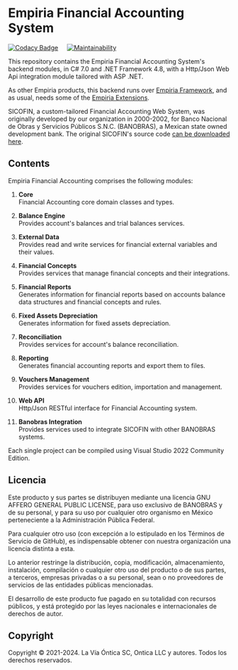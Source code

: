 ﻿# Empiria Financial Accounting System

[![Codacy Badge](https://app.codacy.com/project/badge/Grade/3eb36cbce7564607855c8995a3796d77)](https://www.codacy.com/gh/Ontica/Empiria.FinancialAccounting/dashboard?utm_source=github.com&amp;utm_medium=referral&amp;utm_content=Ontica/Empiria.FinancialAccounting&amp;utm_campaign=Badge_Grade)
&nbsp; &nbsp;
[![Maintainability](https://api.codeclimate.com/v1/badges/3982e4436bbd2779606f/maintainability)](https://codeclimate.com/github/Ontica/Empiria.FinancialAccounting/maintainability)

This repository contains the Empiria Financial Accounting System's backend modules,
in C# 7.0 and .NET Framework 4.8, with a Http/Json Web Api integration module
tailored with ASP .NET.

As other Empiria products, this backend runs over [Empiria Framework](https://github.com/Ontica/Empiria.Core),
and as usual, needs some of the [Empiria Extensions](https://github.com/Ontica/Empiria.Extensions).

SICOFIN, a custom-tailored Financial Accounting Web System, was originally developed by our organization in 2000-2002,
for Banco Nacional de Obras y Servicios Públicos S.N.C. (BANOBRAS), a Mexican state owned development bank.
The original SICOFIN's source code [can be downloaded here](https://github.com/Ontica/Sicofin).

## Contents

Empiria Financial Accounting comprises the following modules:

1.  **Core**  
    Financial Accounting core domain classes and types.

2.  **Balance Engine**  
    Provides account's balances and trial balances services.

3.  **External Data**  
    Provides read and write services for financial external variables and their values.

4.  **Financial Concepts**  
    Provides services that manage financial concepts and their integrations.

5.  **Financial Reports**  
    Generates information for financial reports based on accounts balance data structures and financial concepts and rules.

6.  **Fixed Assets Depreciation**  
    Generates information for fixed assets depreciation.

7.  **Reconciliation**  
    Provides services for account's balance reconciliation.

8.  **Reporting**  
    Generates financial accounting reports and export them to files.

9.  **Vouchers Management**  
    Provides services for vouchers edition, importation and management.

10. **Web API**  
    Http/Json RESTful interface for Financial Accounting system.

11. **Banobras Integration**  
    Provides services used to integrate SICOFIN with other BANOBRAS systems.


Each single project can be compiled using Visual Studio 2022 Community Edition.

## Licencia

Este producto y sus partes se distribuyen mediante una licencia GNU AFFERO
GENERAL PUBLIC LICENSE, para uso exclusivo de BANOBRAS y de su personal, y
para su uso por cualquier otro organismo en México perteneciente a la
Administración Pública Federal.

Para cualquier otro uso (con excepción a lo estipulado en los Términos de
Servicio de GitHub), es indispensable obtener con nuestra organización una
licencia distinta a esta.

Lo anterior restringe la distribución, copia, modificación, almacenamiento,
instalación, compilación o cualquier otro uso del producto o de sus partes,
a terceros, empresas privadas o a su personal, sean o no proveedores de
servicios de las entidades públicas mencionadas.

El desarrollo de este producto fue pagado en su totalidad con recursos
públicos, y está protegido por las leyes nacionales e internacionales
de derechos de autor.

## Copyright

Copyright © 2021-2024. La Vía Óntica SC, Ontica LLC y autores.
Todos los derechos reservados.
